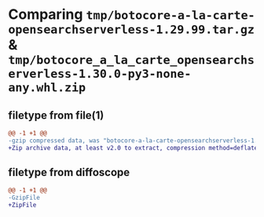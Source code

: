 # Comparing `tmp/botocore-a-la-carte-opensearchserverless-1.29.99.tar.gz` & `tmp/botocore_a_la_carte_opensearchserverless-1.30.0-py3-none-any.whl.zip`

## filetype from file(1)

```diff
@@ -1 +1 @@
-gzip compressed data, was "botocore-a-la-carte-opensearchserverless-1.29.99.tar", last modified: Sat Mar 25 01:22:54 2023, max compression
+Zip archive data, at least v2.0 to extract, compression method=deflate
```

## filetype from diffoscope

```diff
@@ -1 +1 @@
-GzipFile
+ZipFile
```

